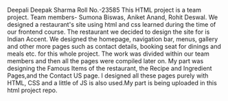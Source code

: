 Deepali Deepak Sharma
Roll No.-23585
This HTML project is a team project.
Team members-
Sumona Biswas,
Aniket Anand,
Rohit Deswal.
We designed a restaurant's site using html and css learned during the time of our frontend course. The restaurant we decided to design the site for is Indian Accent. We designed the homepage, navigation bar, menus, gallery and other more pages such as contact details, booking seat for dinings and meals etc. for this whole project.
The work was divided within our team members and then all the pages were compiled later on. 
My part was designing the Famous Items of the restaurant, the Recipe and Ingredient Pages,and the Contact US page. I designed all these pages purely with HTML, CSS and a little of JS is also used.My part is being uploaded in this html project repo.


